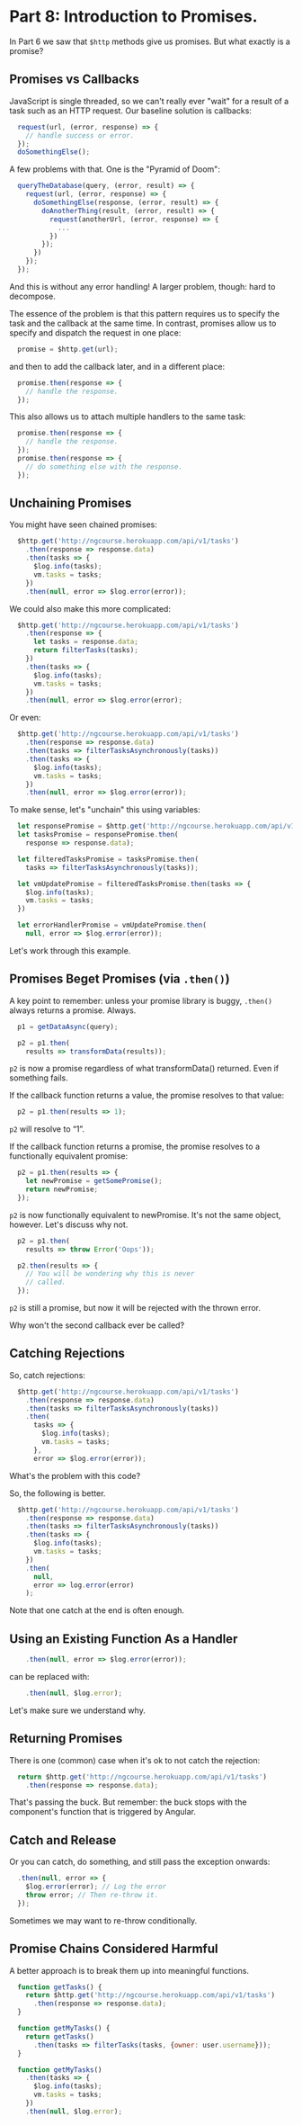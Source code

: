 # Part 8: Introduction to Promises.

In Part 6 we saw that `$http` methods give us promises. But what exactly is a
promise?

## Promises vs Callbacks

JavaScript is single threaded, so we can't really ever "wait" for a result of
a task such as an HTTP request. Our baseline solution is callbacks:

```javascript
  request(url, (error, response) => {
    // handle success or error.
  });
  doSomethingElse();
```

A few problems with that. One is the "Pyramid of Doom":

```javascript
  queryTheDatabase(query, (error, result) => {
    request(url, (error, response) => {
      doSomethingElse(response, (error, result) => {
        doAnotherThing(result, (error, result) => {
          request(anotherUrl, (error, response) => {
            ...
          })
        });
      })
    });
  });
```

And this is without any error handling! A larger problem, though: hard to decompose.

The essence of the problem is that this pattern requires us to specify the
task and the callback at the same time. In contrast, promises allow us to
specify and dispatch the request in one place:

```javascript
  promise = $http.get(url);
```
and then to add the callback later, and in a different place:

```javascript
  promise.then(response => {
    // handle the response.
  });
```

This also allows us to attach multiple handlers to the same task:

```javascript
  promise.then(response => {
    // handle the response.
  });
  promise.then(response => {
    // do something else with the response.
  });
```

## Unchaining Promises

You might have seen chained promises:

```javascript
  $http.get('http://ngcourse.herokuapp.com/api/v1/tasks')
    .then(response => response.data)
    .then(tasks => {
      $log.info(tasks);
      vm.tasks = tasks;
    })
    .then(null, error => $log.error(error));
```

We could also make this more complicated:

```javascript
  $http.get('http://ngcourse.herokuapp.com/api/v1/tasks')
    .then(response => {
      let tasks = response.data;
      return filterTasks(tasks);
    })
    .then(tasks => {
      $log.info(tasks);
      vm.tasks = tasks;
    })
    .then(null, error => $log.error(error);
```

Or even:

```javascript
  $http.get('http://ngcourse.herokuapp.com/api/v1/tasks')
    .then(response => response.data)
    .then(tasks => filterTasksAsynchronously(tasks))
    .then(tasks => {
      $log.info(tasks);
      vm.tasks = tasks;
    })
    .then(null, error => $log.error(error));
```

To make sense, let's "unchain" this using variables:

```javascript
  let responsePromise = $http.get('http://ngcourse.herokuapp.com/api/v1/tasks');
  let tasksPromise = responsePromise.then(
    response => response.data);

  let filteredTasksPromise = tasksPromise.then(
    tasks => filterTasksAsynchronously(tasks));

  let vmUpdatePromise = filteredTasksPromise.then(tasks => {
    $log.info(tasks);
    vm.tasks = tasks;
  })

  let errorHandlerPromise = vmUpdatePromise.then(
    null, error => $log.error(error));
```

Let's work through this example.

## Promises Beget Promises (via `.then()`)

A key point to remember: unless your promise library is buggy, `.then()`
always returns a promise. Always.

```javascript
  p1 = getDataAsync(query);

  p2 = p1.then(
    results => transformData(results));
```

`p2` is now a promise regardless of what transformData() returned. Even if
something fails.

If the callback function returns a value, the promise resolves to that value:

```javascript
  p2 = p1.then(results => 1);
```

`p2` will resolve to “1”.

If the callback function returns a promise, the promise resolves to a
functionally equivalent promise:

```javascript
  p2 = p1.then(results => {
    let newPromise = getSomePromise();
    return newPromise;
  });
```

`p2` is now functionally equivalent to newPromise. It's not the same object,
however. Let's discuss why not.

```javascript
  p2 = p1.then(
    results => throw Error('Oops'));

  p2.then(results => {
    // You will be wondering why this is never
    // called.
  });
```

`p2` is still a promise, but now it will be rejected with the thrown error.

Why won't the second callback ever be called?

## Catching Rejections

So, catch rejections:

```javascript
  $http.get('http://ngcourse.herokuapp.com/api/v1/tasks')
    .then(response => response.data)
    .then(tasks => filterTasksAsynchronously(tasks))
    .then(
      tasks => {
        $log.info(tasks);
        vm.tasks = tasks;
      }, 
      error => $log.error(error));
```

What's the problem with this code?

So, the following is better.

```javascript
  $http.get('http://ngcourse.herokuapp.com/api/v1/tasks')
    .then(response => response.data)
    .then(tasks => filterTasksAsynchronously(tasks))
    .then(tasks => {
      $log.info(tasks);
      vm.tasks = tasks;
    })
    .then(
      null, 
      error => log.error(error)
    );
```

Note that one catch at the end is often enough.

## Using an Existing Function As a Handler

```javascript
    .then(null, error => $log.error(error));
```

can be replaced with:

```javascript
    .then(null, $log.error);
```

Let's make sure we understand why.

## Returning Promises

There is one (common) case when it's ok to not catch the rejection:

```javascript
  return $http.get('http://ngcourse.herokuapp.com/api/v1/tasks')
    .then(response => response.data);
```

That's passing the buck. But remember: the buck stops with the component's
function that is triggered by Angular.

## Catch and Release

Or you can catch, do something, and still pass the exception onwards:

```javascript
  .then(null, error => {
    $log.error(error); // Log the error
    throw error; // Then re-throw it.
  });
```

Sometimes we may want to re-throw conditionally.

## Promise Chains Considered Harmful

A better approach is to break them up into meaningful functions.

```javascript
  function getTasks() {
    return $http.get('http://ngcourse.herokuapp.com/api/v1/tasks')
      .then(response => response.data);
  }

  function getMyTasks() {
    return getTasks()
      .then(tasks => filterTasks(tasks, {owner: user.username}));
  }

  function getMyTasks()
    .then(tasks => {
      $log.info(tasks);
      vm.tasks = tasks;
    })
    .then(null, $log.error);
```
